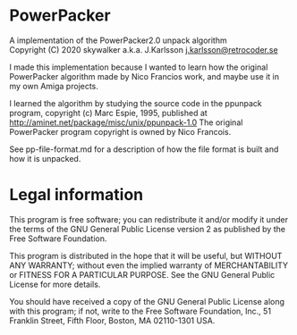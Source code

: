 # PowerPacker
A implementation of the PowerPacker2.0 unpack algorithm \
Copyright (C) 2020 skywalker a.k.a. J.Karlsson <j.karlsson@retrocoder.se>

I made this implementation because I wanted to learn how the original
PowerPacker algorithm made by Nico Francios work,
and maybe use it in my own Amiga projects.

I learned the algorithm by studying the source code in the ppunpack
program, copyright (c) Marc Espie, 1995, published at 
http://aminet.net/package/misc/unix/ppunpack-1.0
The original PowerPacker program copyright is owned by Nico Francois.

See pp-file-format.md for a description of how the file format is built and
how it is unpacked.

# Legal information
This program is free software; you can redistribute it and/or modify
it under the terms of the GNU General Public License version 2 as 
published by the Free Software Foundation.

This program is distributed in the hope that it will be useful,
but WITHOUT ANY WARRANTY; without even the implied warranty of
MERCHANTABILITY or FITNESS FOR A PARTICULAR PURPOSE.  See the
GNU General Public License for more details.

You should have received a copy of the GNU General Public License along
with this program; if not, write to the Free Software Foundation, Inc.,
51 Franklin Street, Fifth Floor, Boston, MA 02110-1301 USA.
